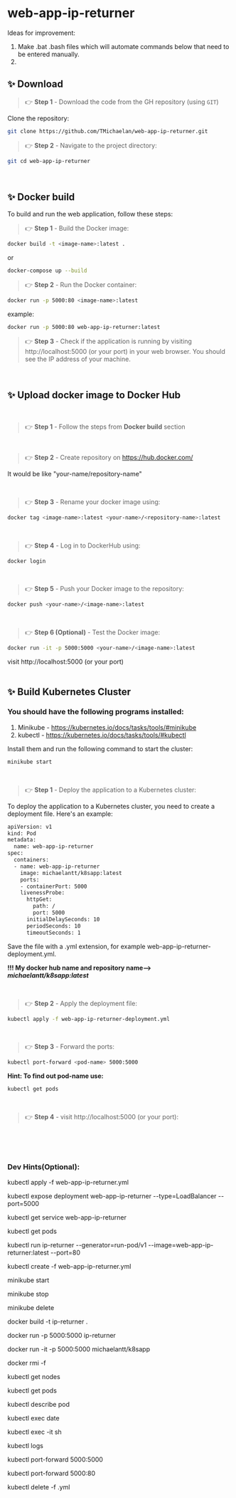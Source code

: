 # web-app-ip-returner

Ideas for improvement:
1. Make .bat .bash files which will automate commands below that need to be entered manually.
2.

## ✨ Download

> 👉 **Step 1** - Download the code from the GH repository (using `GIT`) 

Clone the repository:
```bash
git clone https://github.com/TMichaelan/web-app-ip-returner.git
```
> 👉 **Step 2** - Navigate to the project directory:

```bash
git cd web-app-ip-returner
```

<br>

## ✨ Docker build 

To build and run the web application, follow these steps:


> 👉 **Step 1** - Build the Docker image:
```bash
docker build -t <image-name>:latest .
```
or

```bash
docker-compose up --build 
```

> 👉 **Step 2** - Run the Docker container:
```bash
docker run -p 5000:80 <image-name>:latest
```
example:
```bash
docker run -p 5000:80 web-app-ip-returner:latest
```


> 👉 **Step 3** - Check if the application is running by visiting http://localhost:5000 (or your port) in your web browser. You should see the IP address of your machine.

<br>

## ✨ Upload docker image to Docker Hub
<br>

> 👉 **Step 1** - Follow the steps from  <b>Docker build</b> section

<br>

> 👉 **Step 2** - Create repository on https://hub.docker.com/  

It would be like "your-name/repository-name"

<br>

> 👉 **Step 3** - Rename your docker image using:
```bash
docker tag <image-name>:latest <your-name>/<repository-name>:latest
```

<br>

> 👉 **Step 4** - Log in to DockerHub using:
```bash
docker login
```

<br>

> 👉 **Step 5** - Push your Docker image to the repository:
```bash
docker push <your-name>/<image-name>:latest
```

<br>

> 👉 **Step 6 (Optional)** - Test the Docker image:
```bash
docker run -it -p 5000:5000 <your-name>/<image-name>:latest
```
visit http://localhost:5000 (or your port)
<br><br>

## ✨ Build Kubernetes Cluster

### You should have the following programs installed:
1. Minikube - https://kubernetes.io/docs/tasks/tools/#minikube
2. kubectl - https://kubernetes.io/docs/tasks/tools/#kubectl

Install them and run the following command to start the cluster:
```bash
minikube start
```
<br>

> 👉 **Step 1** - Deploy the application to a Kubernetes cluster:

To deploy the application to a Kubernetes cluster, you need to create a deployment file. Here's an example:

```bash
apiVersion: v1
kind: Pod
metadata:
  name: web-app-ip-returner
spec:
  containers:
  - name: web-app-ip-returner
    image: michaelantt/k8sapp:latest
    ports:
    - containerPort: 5000
    livenessProbe:
      httpGet:
        path: /
        port: 5000
      initialDelaySeconds: 10
      periodSeconds: 10
      timeoutSeconds: 1
```
Save the file with a .yml extension, for example web-app-ip-returner-deployment.yml.

<b>!!! My docker hub name and repository name--> <i>michaelantt/k8sapp:latest</i> </b>

<br>

> 👉 **Step 2** - Apply the deployment file:
```bash
kubectl apply -f web-app-ip-returner-deployment.yml
```
<br>

> 👉 **Step 3** - Forward the ports:
```bash
kubectl port-forward <pod-name> 5000:5000
```
**Hint: To find out pod-name use:**
```bash
kubectl get pods
```
<br>

> 👉 **Step 4** - visit http://localhost:5000 (or your port):

<br><br><br>
### **Dev Hints(Optional)**:

kubectl apply -f web-app-ip-returner.yml

kubectl expose deployment web-app-ip-returner --type=LoadBalancer --port=5000

kubectl get service web-app-ip-returner

kubectl get pods

kubectl run ip-returner --generator=run-pod/v1 --image=web-app-ip-returner:latest --port=80

kubectl create -f web-app-ip-returner.yml

minikube start

minikube stop

minikube delete

docker build -t ip-returner .

docker run -p 5000:5000 ip-returner


docker run -it -p 5000:5000 michaelantt/k8sapp

docker rmi <image-id> -f

kubectl get nodes

kubectl get pods

kubectl describe pod <pod-name>

kubectl exec <pod-name> date

kubectl exec -it <pod-name> sh

kubectl logs <pod-name>

kubectl port-forward <pod-name> 5000:5000

kubectl port-forward <pod-name> 5000:80

kubectl delete -f <file>.yml
